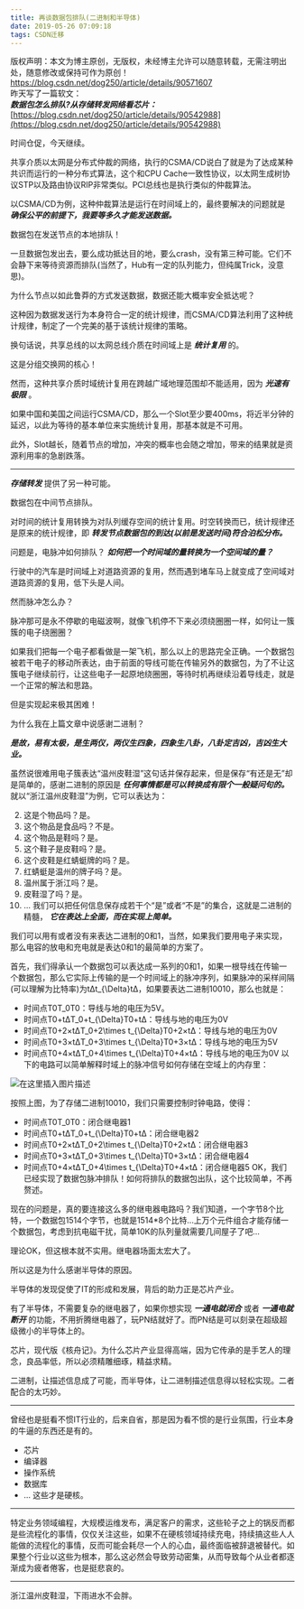 ```yaml
---
title: 再谈数据包排队(二进制和半导体)
date: 2019-05-26 07:09:18
tags: CSDN迁移
---
```

 版权声明：本文为博主原创，无版权，未经博主允许可以随意转载，无需注明出处，随意修改或保持可作为原创！ https://blog.csdn.net/dog250/article/details/90571607   
  昨天写了一篇软文：  
 _**数据包怎么排队?从存储转发网络看芯片：**_ [https://blog.csdn.net/dog250/article/details/90542988](https://blog.csdn.net/dog250/article/details/90542988)

 时间仓促，今天继续。

 共享介质以太网是分布式仲裁的网络，执行的CSMA/CD说白了就是为了达成某种共识而运行的一种分布式算法，这个和CPU Cache一致性协议，以太网生成树协议STP以及路由协议RIP非常类似。PCI总线也是执行类似的仲裁算法。

 以CSMA/CD为例，这种仲裁算法是运行在时间域上的，最终要解决的问题就是 _**确保公平的前提下，我要等多久才能发送数据。**_

 数据包在发送节点的本地排队！

 一旦数据包发出去，要么成功抵达目的地，要么crash，没有第三种可能。它们不会静下来等待资源而排队(当然了，Hub有一定的队列能力，但纯属Trick，没意思)。

 为什么节点以如此鲁莽的方式发送数据，数据还能大概率安全抵达呢？

 这种因为数据发送行为本身符合一定的统计规律，而CSMA/CD算法利用了这种统计规律，制定了一个完美的基于该统计规律的策略。

 换句话说，共享总线的以太网总线介质在时间域上是 _**统计复用**_ 的。

 这是分组交换网的核心！

 然而，这种共享介质时域统计复用在跨越广域地理范围却不能适用，因为 _**光速有极限**_ 。

 如果中国和美国之间运行CSMA/CD，那么一个Slot至少要400ms，将近半分钟的延迟，以此为等待的基本单位来实施统计复用，那基本就是不可用。

 此外，Slot越长，随着节点的增加，冲突的概率也会随之增加，带来的结果就是资源利用率的急剧跌落。

 
--------
 _**存储转发**_ 提供了另一种可能。

 数据包在中间节点排队。

 对时间的统计复用转换为对队列缓存空间的统计复用。时空转换而已，统计规律还是原来的统计规律，即 _**转发节点数据包的到达(以前是发送时间)符合泊松分布。**_

 问题是，电脉冲如何排队？ _**如何把一个时间域的量转换为一个空间域的量？**_

 行驶中的汽车是时间域上对道路资源的复用，然而遇到堵车马上就变成了空间域对道路资源的复用，低下头是人间。

 然而脉冲怎么办？

 脉冲那可是永不停歇的电磁波啊，就像飞机停不下来必须绕圈圈一样，如何让一簇簇的电子绕圈圈？

 如果我们把每一个电子都看做是一架飞机，那么以上的思路完全正确。一个数据包被若干电子的移动所表达，由于前面的导线可能在传输另外的数据包，为了不让这簇电子继续前行，让这些电子一起原地绕圈圈，等待时机再继续沿着导线走，就是一个正常的解法和思路。

 但是实现起来极其困难！

 为什么我在上篇文章中说感谢二进制？

 _**是故，易有太极，是生两仪，两仪生四象，四象生八卦，八卦定吉凶，吉凶生大业。**_

 虽然说很难用电子簇表达“温州皮鞋湿”这句话并保存起来，但是保存“有还是无”却是简单的，感谢二进制的原因是 _**任何事情都是可以转换成有限个一般疑问句的。**_ 就以“浙江温州皮鞋湿”为例，它可以表达为：

  
  2. 这是个物品吗？是。 
  4. 这个物品是食品吗？不是。 
  6. 这个物品是鞋吗？是。 
  8. 这个鞋子是皮鞋吗？是。 
  10. 这个皮鞋是红蜻蜓牌的吗？是。 
  12. 红蜻蜓是温州的牌子吗？是。 
  14. 温州属于浙江吗？是。 
  16. 皮鞋湿了吗？是。 
  18. …  我们可以把任何信息保存成若干个“是”或者“不是”的集合，这就是二进制的精髓， _**它在表达上全面，而在实现上简单。**_

 我们可以用有或者没有来表达二进制的0和1，当然，如果我们要用电子来实现，那么电容的放电和充电就是表达0和1的最简单的方案了。

 首先，我们得承认一个数据包可以表达成一系列的0和1，如果一根导线在传输一个数据包，那么它实际上传输的是一个时间域上的脉冲序列，如果脉冲的采样间隔(可以理解为比特率)为tΔt_{\Delta}tΔ​，如果要表达二进制10010，那么也就是：

  
  * 时间点T0T_0T0​：导线与地的电压为5V。 
  * 时间点T0+tΔT_0+t_{\Delta}T0​+tΔ​：导线与地的电压为0V 
  * 时间点T0+2×tΔT_0+2\times t_{\Delta}T0​+2×tΔ​：导线与地的电压为0V 
  * 时间点T0+3×tΔT_0+3\times t_{\Delta}T0​+3×tΔ​：导线与地的电压为5V 
  * 时间点T0+4×tΔT_0+4\times t_{\Delta}T0​+4×tΔ​：导线与地的电压为0V  以下的电路可以简单解释时域上的脉冲信号如何存储在空域上的内存里：

 ![在这里插入图片描述](https://img-blog.csdnimg.cn/20190526062258224.png?x-oss-process=image/watermark,type_ZmFuZ3poZW5naGVpdGk,shadow_10,text_aHR0cHM6Ly9ibG9nLmNzZG4ubmV0L2RvZzI1MA==,size_16,color_FFFFFF,t_70)

 按照上图，为了存储二进制10010，我们只需要控制时钟电路，使得：

  
  * 时间点T0T_0T0​：闭合继电器1 
  * 时间点T0+tΔT_0+t_{\Delta}T0​+tΔ​：闭合继电器2 
  * 时间点T0+2×tΔT_0+2\times t_{\Delta}T0​+2×tΔ​：闭合继电器3 
  * 时间点T0+3×tΔT_0+3\times t_{\Delta}T0​+3×tΔ​：闭合继电器4 
  * 时间点T0+4×tΔT_0+4\times t_{\Delta}T0​+4×tΔ​：闭合继电器5  OK，我们已经实现了数据包脉冲排队！如何将排队的数据包出队，这个比较简单，不再赘述。

 现在的问题是，真的要连接这么多的继电器电路吗？我们知道，一个字节8个比特，一个数据包1514个字节，也就是1514*8个比特…上万个元件组合才能存储一个数据包，考虑到抗电磁干扰，简单10K的队列量就需要几间屋子了吧…

 理论OK，但这根本就不实用。继电器场面太宏大了。

 所以这是为什么感谢半导体的原因。

 半导体的发现促使了IT的形成和发展，背后的助力正是芯片产业。

 有了半导体，不需要复杂的继电器了，如果你想实现 _**一通电就闭合**_ 或者 _**一通电就断开**_ 的功能，不用折腾继电器了，玩PN结就好了。而PN结是可以刻录在超级超级微小的半导体上的。

 芯片，现代版《核舟记》。为什么芯片产业显得高端，因为它传承的是手艺人的理念，良品率低，所以必须精雕细琢，精益求精。

 二进制，让描述信息成了可能，而半导体，让二进制描述信息得以轻松实现。二者配合的太巧妙。

 
--------
 曾经也是挺看不惯IT行业的，后来自省，那是因为看不惯的是行业氛围，行业本身的牛逼的东西还是有的。

  
  * 芯片 
  * 编译器 
  * 操作系统 
  * 数据库 
  * …  这些才是硬核。

 
--------
 特定业务领域编程，大规模运维发布，满足客户的需求，这些轮子之上的锅反而都是些流程化的事情，仅仅关注这些，如果不在硬核领域持续充电，持续搞这些人人能做的流程化的事情，反而可能会耗尽一个人的心血，最终面临被辞退被替代。如果整个行业以这些为根本，那么这必然会导致劳动密集，从而导致每个从业者都逐渐成为疲者倦客，也是挺悲哀的。

 
--------
 浙江温州皮鞋湿，下雨进水不会胖。

   
  